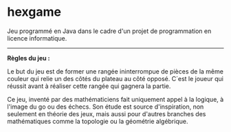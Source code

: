 # hexgame

Jeu programmé en Java dans le cadre d'un projet de programmation en licence informatique.

---------------------------------------------------------------------------------

<b> Règles du jeu : </b>

Le but du jeu est de former une rangée ininterrompue de pièces de la même couleur qui relie un des côtés du plateau au côté opposé. C´est le joueur qui réussit avant à réaliser cette rangée qui gagnera la partie.



Ce jeu, inventé par des mathématiciens fait uniquement appel à la logique, à l'image du go ou des échecs. Son étude est source d'inspiration, non seulement en théorie des jeux, mais aussi pour d'autres branches des mathématiques comme la topologie ou la géométrie algébrique.
